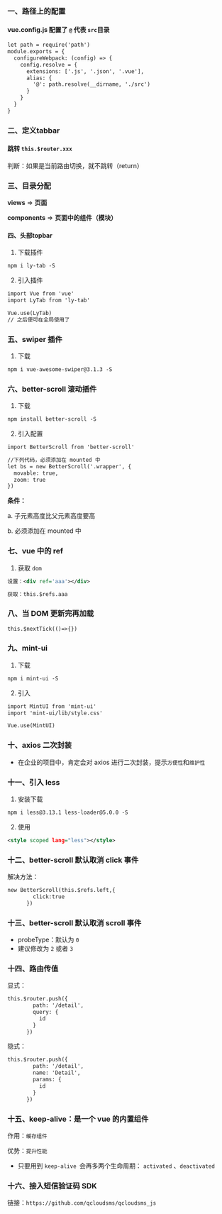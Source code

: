 ### 一、路径上的配置

#### vue.config.js 配置了 `@` 代表 `src`目录

```xml
let path = require('path')
module.exports = {
  configureWebpack: (config) => {
    config.resolve = {
      extensions: ['.js', '.json', '.vue'],
      alias: {
        '@': path.resolve(__dirname, './src')
      }
    }
  }
}

```

### 二、定义tabbar

#### 跳转 `this.$router.xxx`

判断：如果是当前路由切换，就不跳转（return）

### 三、目录分配

**views**  =>	**页面**

**components** => **页面中的组件（模块）**

#### 四、头部topbar

1. 下载插件

```xml
npm i ly-tab -S
```

2. 引入插件

```xml
import Vue from 'vue'
import LyTab from 'ly-tab'

Vue.use(LyTab)
// 之后便可在全局使用了
```

### 五、swiper 插件

1. 下载

```xml
npm i vue-awesome-swiper@3.1.3 -S
```



### 六、better-scroll 滚动插件

1. 下载

```xml
npm install better-scroll -S
```

2. 引入配置

```xml
import BetterScroll from 'better-scroll'

//下列代码，必须添加在 mounted 中
let bs = new BetterScroll('.wrapper', {
  movable: true,
  zoom: true
})
```

**条件：**

a. 子元素高度比父元素高度要高

b. 必须添加在 mounted 中

### 七、vue 中的 ref

1. 获取 `dom`

```xml
设置：<div ref='aaa'></div>

获取：this.$refs.aaa
```

### 八、当 DOM 更新完再加载

```xml
this.$nextTick(()=>{})
```

### 九、mint-ui

1. 下载

```xml
npm i mint-ui -S
```

2. 引入

```xml
import MintUI from 'mint-ui'
import 'mint-ui/lib/style.css'

Vue.use(MintUI)
```

### 十、axios 二次封装

* 在企业的项目中，肯定会对 axios 进行二次封装，提示`方便性`和`维护性`

### 十一、引入 less

1. 安装下载

```xml
npm i less@3.13.1 less-loader@5.0.0 -S
```

2. 使用

```xml
<style scoped lang="less"></style>
```

### 十二、better-scroll 默认取消 click 事件

解决方法：

```xml
new BetterScroll(this.$refs.left,{
        click:true
      })
```

### 十三、better-scroll 默认取消 scroll 事件

* probeType：默认为 `0`
* 建议修改为 `2` 或者 `3`

### 十四、路由传值

显式： 

```xml
this.$router.push({
        path: '/detail',
        query: {
          id
        }
      })
```

隐式：

```xml
this.$router.push({
        path: '/detail',
        name: 'Detail',
        params: {
          id
        }
      })
```

### 十五、keep-alive：是一个 vue 的内置组件

作用：`缓存组件`

优势：`提升性能`

* 只要用到 `keep-alive `会再多两个生命周期： `activated` 、`deactivated`

### 十六、接入短信验证码 SDK

链接：`https://github.com/qcloudsms/qcloudsms_js`